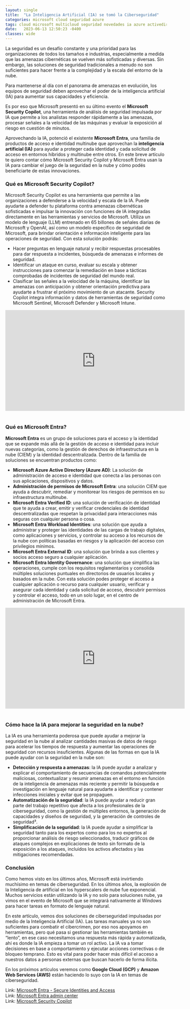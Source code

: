 ```yaml
---
layout: single
title:  "La Inteligencia Artificial (IA) se tomó la Ciberseguridad"
categories: microsoft cloud seguridad azure
tags: cloud microsoft multicloud seguridad novedades ia azure activedirectory hybridcloud
date:   2023-06-13 12:50:23 -0400
classes: wide
---
```

La seguridad es un desafío constante y una prioridad para las organizaciones de todos los tamaños e industrias, especialmente a medida que las amenazas cibernéticas se vuelven más sofisticadas y diversas. Sin embargo, las soluciones de seguridad tradicionales a menudo no son suficientes para hacer frente a la complejidad y la escala del entorno de la nube.

Para mantenerse al día con el panorama de amenazas en evolución, los equipos de seguridad deben aprovechar el poder de la inteligencia artificial (IA) para aumentar sus capacidades y eficiencia. 

Es por eso que Microsoft presentó en su último evento el **Microsoft Security Copilot**, una herramienta de análisis de seguridad impulsada por IA que permite a los analistas responder rápidamente a las amenazas, procesar señales a la velocidad de las máquinas y evaluar la exposición al riesgo en cuestión de minutos.

Aprovechando la IA, potenció el existente **Microsoft Entra**, una familia de productos de acceso e identidad multinube que aprovechan la **inteligencia artificial (IA)** para ayudar a proteger cada identidad y cada solicitud de acceso en entornos híbridos y multinube entre otros.
En este breve artículo te quiero contar cómo Microsoft Security Copilot y Microsoft Entra usan la IA para cambiar el juego de la seguridad en la nube y cómo podés beneficiarte de estas innovaciones.


### Qué es Microsoft Security Copilot?

Microsoft Security Copilot es una herramienta que permite a las organizaciones a defenderse a la velocidad y escala de la IA. Puede ayudarte a defender tu plataforma contra amenazas cibernéticas sofisticadas e impulsar la innovación con funciones de IA integradas directamente en las herramientas y servicios de Microsoft. Utiliza un modelo de lenguaje (LLM) entrenado en 65 billones de señales diarias de Microsoft y OpenAI, así como un modelo específico de seguridad de Microsoft, para brindar orientación e información inteligente para las operaciones de seguridad. 
Con esta solución podrás:
- Hacer preguntas en lenguaje natural y recibir respuestas procesables para dar respuesta a incidentes, búsqueda de amenazas e informes de seguridad.
- Identificar un ataque en curso, evaluar su escala y obtener instrucciones para comenzar la remediación en base a tácticas comprobadas de incidentes de seguridad del mundo real.
- Clasificar las señales a la velocidad de la máquina, identificar las amenazas con anticipación y obtener orientación predictiva para ayudarte a frustrar el próximo movimiento de un atacante.
Security Copilot integra información y datos de herramientas de seguridad como Microsoft Sentinel, Microsoft Defender y Microsoft Intune.

<iframe width="560" height="315" src="https://www.youtube.com/embed/rOVa5UQ-34g" title="YouTube video player" frameborder="0" allow="accelerometer; autoplay; clipboard-write; encrypted-media; gyroscope; picture-in-picture; web-share" allowfullscreen></iframe>
&nbsp; 
 
### Qué es Microsoft Entra?

**Microsoft Entra** es un grupo de soluciones para el acceso y la identidad que se expande más allá de la gestión de acceso e identidad para incluir nuevas categorías, como la gestión de derechos de infraestructura en la nube (CIEM) y la identidad descentralizada. Dentro de la familia de soluciones se encuentran productos como:

- **Microsoft Azure Active Directory (Azure AD)**: La solución de administración de acceso e identidad que conecta a las personas con sus aplicaciones, dispositivos y datos.
- **Administración de permisos de Microsoft Entra**: una solución CIEM que ayuda a descubrir, remediar y monitorear los riesgos de permisos en su infraestructura multinube.
- **Microsoft Entra Verified ID**: una solución de verificación de identidad que te ayuda a crear, emitir y verificar credenciales de identidad descentralizadas que respetan la privacidad para interacciones más seguras con cualquier persona o cosa.
- **Microsoft Entra Workload Identities**: una solución que ayuda a administrar y proteger las identidades de las cargas de trabajo digitales, como aplicaciones y servicios, y controlar su acceso a los recursos de la nube con políticas basadas en riesgos y la aplicación del acceso con privilegios mínimos.
- **Microsoft Entra External ID**: una solución que brinda a sus clientes y socios acceso seguro a cualquier aplicación.
- **Microsoft Entra Identity Governance**: una solución que simplifica las operaciones, cumple con los requisitos reglamentarios y consolida múltiples soluciones puntuales en directorios de usuarios locales y basados en la nube.
Con esta solución podes proteger el acceso a cualquier aplicación o recurso para cualquier usuario, verificar y asegurar cada identidad y cada solicitud de acceso, descubrir permisos y controlar el acceso, todo en un solo lugar, en el centro de administración de Microsoft Entra.

<iframe width="560" height="315" src="https://www.youtube.com/embed/9qQiq3wTS2Y" title="YouTube video player" frameborder="0" allow="accelerometer; autoplay; clipboard-write; encrypted-media; gyroscope; picture-in-picture; web-share" allowfullscreen></iframe>
&nbsp; 

### Cómo hace la IA para mejorar la seguridad en la nube?

La IA es una herramienta poderosa que puede ayudar a mejorar la seguridad en la nube al analizar cantidades masivas de datos de riesgo para acelerar los tiempos de respuesta y aumentar las operaciones de seguridad con recursos insuficientes. Algunas de las formas en que la IA puede ayudar con la seguridad en la nube son:

- **Detección y respuesta a amenazas**: la IA puede ayudar a analizar y explicar el comportamiento de secuencias de comandos potencialmente maliciosas, contextualizar y resumir amenazas en el entorno en función de la inteligencia de amenazas más reciente y permitir la búsqueda e investigación en lenguaje natural para ayudarte a identificar y contener infecciones iniciales y evitar que se propaguen.
- **Automatización de la seguridad**: la IA puede ayudar a reducir gran parte del trabajo repetitivo que afecta a los profesionales de la ciberseguridad, como la gestión de múltiples entornos, la generación de capacidades y diseños de seguridad, y la generación de controles de seguridad³.
- **Simplificación de la seguridad**: la IA puede ayudar a simplificar la seguridad tanto para los expertos como para los no expertos al proporcionar análisis de riesgo seleccionados, traducir gráficos de ataques complejos en explicaciones de texto sin formato de la exposición a los ataques, incluidos los activos afectados y las mitigaciones recomendadas.

### Conclusión
Como hemos visto en los últimos años, Microsoft está invirtiendo muchísimo en temas de ciberseguridad. En los últimos años, la explosión de la Inteligencia de artificial en los hyperscalers de nube fue exponencial. Muchos servicios están utilizando la IA y no solo para soluciones nube, ya vimos en el evento de Microsoft que se integrará nativamente al Windows para hacer tareas en formato de lenguaje natural. 

En este artículo, vemos dos soluciones de ciberseguridad impulsadas por medio de la Inteligencia Artificial (IA). Las tareas manuales ya no son suficientes para combatir el cibercrimen, por eso nos apoyamos en herramientas, pero qué pasa si gestionar las herramientas también es “lento”, en ese caso necesitamos una respuesta más rápida y automatizada, ahí es donde la IA empieza a tomar un rol activo. La IA va a tomar decisiones en base a comportamiento y ejecutar acciones correctivas o de bloqueo temprano. Esto es vital para poder hacer más difícil el acceso a nuestros datos a personas externas que buscan hacerlo de forma ilícita.

En los próximos artículos veremos como **Google Cloud (GCP)** y **Amazon Web Services (AWS)** están haciendo lo suyo con la IA en temas de ciberseguridad.

Link: [Microsoft Entra - Secure Identities and Access](https://www.microsoft.com/en-us/security/business/microsoft-entra)  
Link: [Microsoft Entra admin center](https://entra.microsoft.com/)  
Link: [Microsoft Security Copilot](https://www.microsoft.com/en-us/security/business/ai-machine-learning/microsoft-security-copilot)  